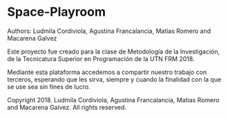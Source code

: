 # Space-Playroom

Authors: Ludmila Cordiviola, Agustina Francalancia, Matias Romero and Macarena Galvez

Este proyecto fue creado para la clase de Metodología de la Investigación, de la Tecnicatura Superior en Programación de la 
UTN FRM 2018.

Mediante esta plataforma accedemos a compartir nuestro trabajo con terceros, esperando que les sirva, siempre y cuando la finalidad
con la que se use sea sin fines de lucro.

Copyright 2018. Ludmila Cordiviola, Agustina Francalancia, Matias Romero and Macarena Galvez. All rights reserved.
